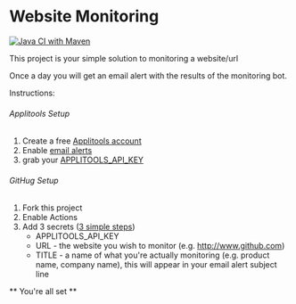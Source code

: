 # Website Monitoring

[![Java CI with Maven](https://github.com/dockermaster/WebsiteMonitoring/actions/workflows/maven.yml/badge.svg)](https://github.com/dockermaster/WebsiteMonitoring/actions/workflows/maven.yml)

This project is your simple solution to monitoring a website/url

Once a day you will get an email alert with the results of the monitoring bot.

Instructions:

###### Applitools Setup

1. Create a free [Applitools account](https://applitools.com)
2. Enable [email alerts](https://applitools.com/docs/features/batch-completion-email-integration.html)
3. grab your [APPLITOOLS_API_KEY](https://applitools.com/docs/topics/overview/obtain-api-key.html)

###### GitHug Setup

1. Fork this project
2. Enable Actions
3. Add 3 secrets ([3 simple steps](https://docs.github.com/en/actions/security-guides/encrypted-secrets))
   - APPLITOOLS_API_KEY
   - URL - the website you wish to monitor (e.g. http://www.github.com)
   - TITLE - a name of what you're actually monitoring (e.g. product name, company name), this will appear in your email alert subject line

** You're all set **

